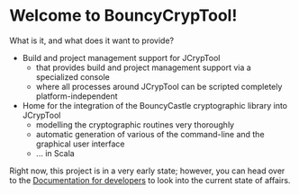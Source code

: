 # Welcome to BouncyCrypTool!

What is it, and what does it want to provide?
 - Build and project management support for JCrypTool
     * that provides build and project management support via a specialized console
     * where all processes around JCrypTool can be scripted completely platform-independent
 - Home for the integration of the BouncyCastle cryptographic library into JCrypTool
     * modelling the cryptographic routines very thoroughly
     * automatic generation of various of the command-line and the graphical user interface
     * ... in Scala

Right now, this project is in a very early state; however, you can head over to the [Documentation for developers](pamflet/out/index.html) to look into the current state of affairs.

